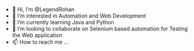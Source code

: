 - 👋 Hi, I’m @LegendRohan
- 👀 I’m interested in Automation and Web Development 
- 🌱 I’m currently learning Java and Python 
- 💞️ I’m looking to collaborate on Selenium based automation for Testing the Web application 
- 📫 How to reach me ...

<!---
LegendRohan/LegendRohan is a ✨ special ✨ repository because its `README.md` (this file) appears on your GitHub profile.
You can click the Preview link to take a look at your changes.
--->
